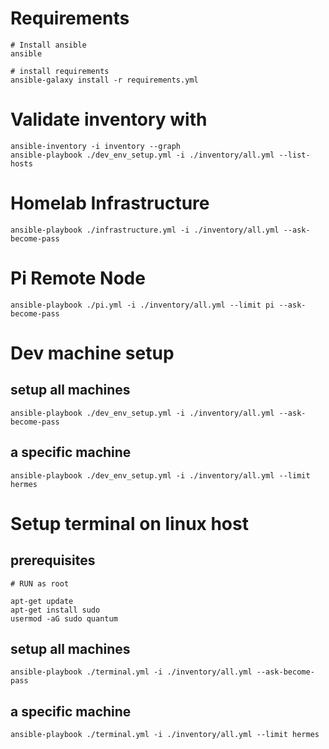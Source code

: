 # Requirements

    # Install ansible
    ansible

    # install requirements
    ansible-galaxy install -r requirements.yml

# Validate inventory with

    ansible-inventory -i inventory --graph
    ansible-playbook ./dev_env_setup.yml -i ./inventory/all.yml --list-hosts

# Homelab Infrastructure

    ansible-playbook ./infrastructure.yml -i ./inventory/all.yml --ask-become-pass

# Pi Remote Node
    ansible-playbook ./pi.yml -i ./inventory/all.yml --limit pi --ask-become-pass

# Dev machine setup

## setup all machines

    ansible-playbook ./dev_env_setup.yml -i ./inventory/all.yml --ask-become-pass

## a specific machine

    ansible-playbook ./dev_env_setup.yml -i ./inventory/all.yml --limit hermes

# Setup terminal on linux host

## prerequisites

    # RUN as root

    apt-get update
    apt-get install sudo
    usermod -aG sudo quantum

## setup all machines

    ansible-playbook ./terminal.yml -i ./inventory/all.yml --ask-become-pass

## a specific machine

    ansible-playbook ./terminal.yml -i ./inventory/all.yml --limit hermes

